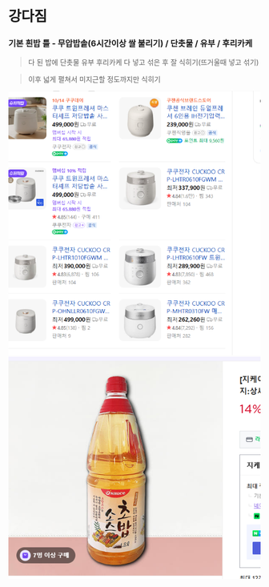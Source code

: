 # 강다짐

### 기본 흰밥 틀 - 무압밥솥(6시간이상 쌀 불리기) / 단촛물 / 유부 / 후리카케 
>다 된 밥에 단촛물 유부 후리카케 다 넣고 섞은 후 잘 식히기(뜨거울때 넣고 섞기)

>이후 넓게 펼쳐서 미지근할 정도까지만 식히기

![alt text](image-1.png)
![alt text](image-2.png)